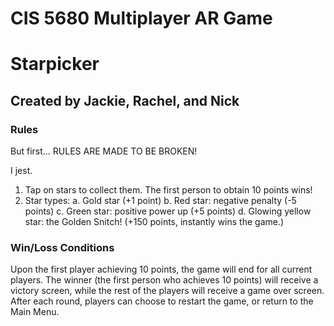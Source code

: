 # CIS 5680 Multiplayer AR Game

# Starpicker

## Created by Jackie, Rachel, and Nick

### Rules

But first...
RULES ARE MADE TO BE BROKEN!

I jest.

1. Tap on stars to collect them. The first person to obtain 10 points wins!
2. Star types:
	a. Gold star (+1 point)
	b. Red star: negative penalty (-5 points)
	c. Green star: positive power up (+5 points)
	d. Glowing yellow star: the Golden Snitch! (+150 points, instantly wins the game.)

### Win/Loss Conditions

Upon the first player achieving 10 points, the game will end for all current players. The winner (the first person who achieves 10 points) will receive a victory screen, while the rest of the players will receive a game over screen. After each round, players can choose to restart the game, or return to the Main Menu.
